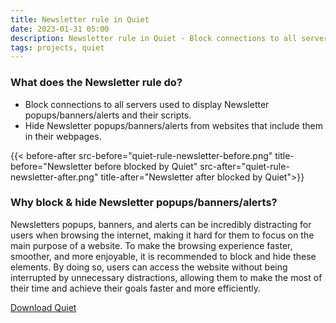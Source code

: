 ```yaml
---
title: Newsletter rule in Quiet
date: 2023-01-31 05:00
description: Newsletter rule in Quiet - Block connections to all servers used to display Newsletter popups/banners/alerts and their scripts. Hide Newsletter popups/banners/alerts from websites that include them in their webpages.
tags: projects, quiet
---
```


### What does the Newsletter rule do?

- Block connections to all servers used to display Newsletter popups/banners/alerts and their scripts.
- Hide Newsletter popups/banners/alerts from websites that include them in their webpages.

{{< before-after src-before="quiet-rule-newsletter-before.png" title-before="Newsletter before blocked by Quiet" src-after="quiet-rule-newsletter-after.png" title-after="Newsletter after blocked by Quiet">}}


### Why block & hide Newsletter popups/banners/alerts?

Newsletters popups, banners, and alerts can be incredibly distracting for users when browsing the internet, making it hard for them to focus on the main purpose of a website. To make the browsing experience faster, smoother, and more enjoyable, it is recommended to block and hide these elements. By doing so, users can access the website without being interrupted by unnecessary distractions, allowing them to make the most of their time and achieve their goals faster and more efficiently.

[Download Quiet](https://apps.apple.com/app/apple-store/id1441525727?pt=119418684&ct=QuietRuleNewsletter&mt=8)

